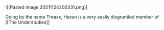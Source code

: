 ![[Pasted image 20211124200331.png]]

Going by the name Thraxx, Hexan is a very easily disgruntled member of [[The Understudies]]
